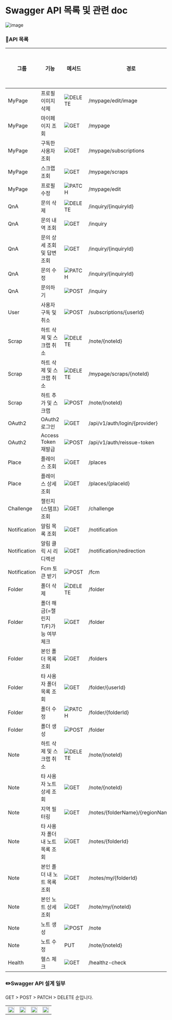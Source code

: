 # Swagger API 목록 및 관련 doc
![image](https://github.com/user-attachments/assets/c2d3fb46-013a-492d-b8fd-bb09c9b8e947)

### 📃API 목록

| 그룹 | 기능 | 메서드 | 경로 | 본인 작업 API |
|------|------|-----------|------|------|
| MyPage | 프로필 이미지 삭제 | ![DELETE](https://img.shields.io/badge/DELETE-F44336?style=flat) | /mypage/edit/image |  |
| MyPage | 마이페이지 조회 | ![GET](https://img.shields.io/badge/GET-2196F3?style=flat) | /mypage |
| MyPage | 구독한 사용자 조회 | ![GET](https://img.shields.io/badge/GET-2196F3?style=flat) | /mypage/subscriptions |
| MyPage | 스크랩 조회 | ![GET](https://img.shields.io/badge/GET-2196F3?style=flat) | /mypage/scraps |
| MyPage | 프로필 수정 | ![PATCH](https://img.shields.io/badge/PATCH-FFC107?style=flat) | /mypage/edit |
| QnA | 문의 삭제 | ![DELETE](https://img.shields.io/badge/DELETE-F44336?style=flat) | /inquiry/{inquiryId} |
| QnA | 문의 내역 조회 | ![GET](https://img.shields.io/badge/GET-2196F3?style=flat) | /inquiry |
| QnA | 문의 상세 조회 및 답변 조회 | ![GET](https://img.shields.io/badge/GET-2196F3?style=flat) | /inquiry/{inquiryId} |
| QnA | 문의 수정 | ![PATCH](https://img.shields.io/badge/PATCH-FFC107?style=flat) | /inquiry/{inquiryId} |
| QnA | 문의하기 | ![POST](https://img.shields.io/badge/POST-4CAF50?style=flat) | /inquiry |
| User | 사용자 구독 및 취소 | ![POST](https://img.shields.io/badge/POST-4CAF50?style=flat) | /subscriptions/{userId} |
| Scrap | 하트 삭제 및 스크랩 취소 | ![DELETE](https://img.shields.io/badge/DELETE-F44336?style=flat) | /note/{noteId} | ✔️ |
| Scrap | 하트 삭제 및 스크랩 취소 | ![DELETE](https://img.shields.io/badge/DELETE-F44336?style=flat) | /mypage/scraps/{noteId} | ✔️ |
| Scrap | 하트 추가 및 스크랩 | ![POST](https://img.shields.io/badge/POST-4CAF50?style=flat) | /note/{noteId} | ✔️ |
| OAuth2 | OAuth2 로그인 | ![GET](https://img.shields.io/badge/GET-2196F3?style=flat) | /api/v1/auth/login/{provider} |
| OAuth2 | Access Token 재발급 | ![POST](https://img.shields.io/badge/POST-4CAF50?style=flat) | /api/v1/auth/reissue-token |
| Place | 플레이스 조회 | ![GET](https://img.shields.io/badge/GET-2196F3?style=flat) | /places |
| Place | 플레이스 상세 조회 | ![GET](https://img.shields.io/badge/GET-2196F3?style=flat) | /places/{placeId} |
| Challenge | 챌린지(스탬프) 조회 | ![GET](https://img.shields.io/badge/GET-2196F3?style=flat) | /challenge |
| Notification | 알림 목록 조회 | ![GET](https://img.shields.io/badge/GET-2196F3?style=flat) | /notification |✔️ |
| Notification | 알림 클릭 시 리디렉션 | ![GET](https://img.shields.io/badge/GET-2196F3?style=flat) | /notification/redirection |✔️ |
| Notification | Fcm 토큰 받기 | ![POST](https://img.shields.io/badge/POST-4CAF50?style=flat) | /fcm |✔️ |
| Folder | 폴더 삭제 | ![DELETE](https://img.shields.io/badge/DELETE-F44336?style=flat) | /folder |✔️ |
| Folder | 폴더 해금(=챌린지 T/F)가능 여부 체크 | ![GET](https://img.shields.io/badge/GET-2196F3?style=flat) | /folder |✔️ |
| Folder | 본인 폴더 목록 조회 | ![GET](https://img.shields.io/badge/GET-2196F3?style=flat) | /folders |✔️ |
| Folder | 타 사용자 폴더 목록 조회 | ![GET](https://img.shields.io/badge/GET-2196F3?style=flat) | /folder/{userId} |✔️ |
| Folder | 폴더 수정 | ![PATCH](https://img.shields.io/badge/PATCH-FFC107?style=flat) | /folder/{folderId} |✔️ |
| Folder | 폴더 생성 | ![POST](https://img.shields.io/badge/POST-4CAF50?style=flat) | /folder |✔️ |
| Note | 하트 삭제 및 스크랩 취소 | ![DELETE](https://img.shields.io/badge/DELETE-F44336?style=flat) | /note/{noteId} | ✔️ |
| Note | 타 사용자 노트 상세 조회 | ![GET](https://img.shields.io/badge/GET-2196F3?style=flat) | /note/{noteId} | ✔️ |
| Note | 지역 필터링 | ![GET](https://img.shields.io/badge/GET-2196F3?style=flat) | /notes/{folderName}/{regionName} | ✔️ |
| Note | 타 사용자 폴더 내 노트 목록 조회 | ![GET](https://img.shields.io/badge/GET-2196F3?style=flat) | /notes/{folderId} | ✔️ |
| Note | 본인 폴더 내 노트 목록 조회 | ![GET](https://img.shields.io/badge/GET-2196F3?style=flat) | /notes/my/{folderId} | ✔️ |
| Note | 본인 노트 상세 조회 | ![GET](https://img.shields.io/badge/GET-2196F3?style=flat) | /note/my/{noteId} | ✔️ |
| Note | 노트 생성 | ![POST](https://img.shields.io/badge/POST-4CAF50?style=flat) | /note | ✔️ |
| Note | 노트 수정 | PUT | /note/{noteId} | ✔️ |
| Health | 헬스 체크 | ![GET](https://img.shields.io/badge/GET-2196F3?style=flat) | /healthz-check | ✔️ |

### ✏️Swagger API 설계 일부
GET > POST > PATCH > DELETE 순입니다.
<table>
<tr>
  <td valign="top"><img src="https://github.com/user-attachments/assets/1fe33ca0-fb10-46c5-be08-329d7219df40" width="100%"></td>
  <td valign="top"><img src="https://github.com/user-attachments/assets/76469d42-8898-4787-a6f2-d02c3bcd7e10" width="100%"></td>
  <td valign="top"><img src="https://github.com/user-attachments/assets/512e40de-050e-4a1d-81e0-90bb16e85544" width="100%"></td>
  <td valign="top"><img src="https://github.com/user-attachments/assets/9871e882-e236-4bbc-8c8b-912519c78f41" width="100%"></td>
</tr>
</table>

<br>
